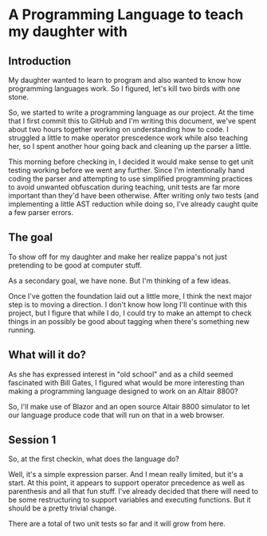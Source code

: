 ﻿# A Programming Language to teach my daughter with

## Introduction

My daughter wanted to learn to program and also wanted to know how programming
languages work. So I figured, let's kill two birds with one stone.

So, we started to write a programming language as our project. At the time that I first
commit this to GitHub and I'm writing this document, we've spent about two hours together
working on understanding how to code. I struggled a little to make operator prescedence work
while also teaching her, so I spent another hour going back and cleaning up the parser a little.

This morning before checking in, I decided it would make sense to get unit testing working before
we went any further. Since I'm intentionally hand coding the parser and attempting to use simplified
programming practices to avoid unwanted obfuscation during teaching, unit tests are far more important
than they'd have been otherwise. After writing only two tests (and implementing a little AST reduction while
doing so, I've already caught quite a few parser errors.

## The goal

To show off for my daughter and make her realize pappa's not just pretending to be good at computer stuff.

As a secondary goal, we have none. But I'm thinking of a few ideas.

Once I've gotten the foundation laid out a little more, I think the next major step is to moving a direction. 
I don't know how long I'll continue with this project, but I figure that while I do, I could try to make an attempt 
to check things in an possibly be good about tagging when there's something new running.

## What will it do?

As she has expressed interest in "old school" and as a child seemed fascinated with Bill Gates, I figured
what would be more interesting than making a programming language designed to work on an Altair 8800?

So, I'll make use of Blazor and an open source Altair 8800 simulator to let our language produce code that will
run on that in a web browser.

## Session 1

So, at the first checkin, what does the language do?

Well, it's a simple expression parser. And I mean really limited, but it's a start. At this point, it appears to
support operator precedence as well as parenthesis and all that fun stuff. I've already decided that there will
need to be some restructuring to support variables and executing functions. But it should be a pretty trivial change.

There are a total of two unit tests so far and it will grow from here.
